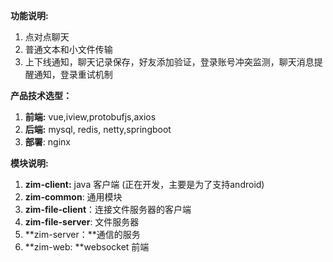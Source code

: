 **功能说明:**

1. 点对点聊天
2. 普通文本和小文件传输
3. 上下线通知，聊天记录保存，好友添加验证，登录账号冲突监测，聊天消息提醒通知，登录重试机制

**产品技术选型：**

1. **前端:**  vue,iview,protobufjs,axios
2. **后端:**  mysql, redis, netty,springboot
3. **部署**:  nginx

**模块说明:**

1. **zim-client:**  java 客户端 (正在开发，主要是为了支持android)
2. **zim-common**: 通用模块
3. **zim-file-client**：连接文件服务器的客户端
4. **zim-file-server**: 文件服务器
5. **zim-server：**通信的服务
6. **zim-web: **websocket 前端



